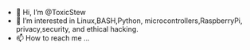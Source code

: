 - 👋 Hi, I’m @ToxicStew
- 👀 I’m interested in Linux,BASH,Python, microcontrollers,RaspberryPi, privacy,security, and ethical hacking.
- 📫 How to reach me ...

<!---
ToxicStew/ToxicStew is a ✨ special ✨ repository because its `README.md` (this file) appears on your GitHub profile.
You can click the Preview link to take a look at your changes.
--->

